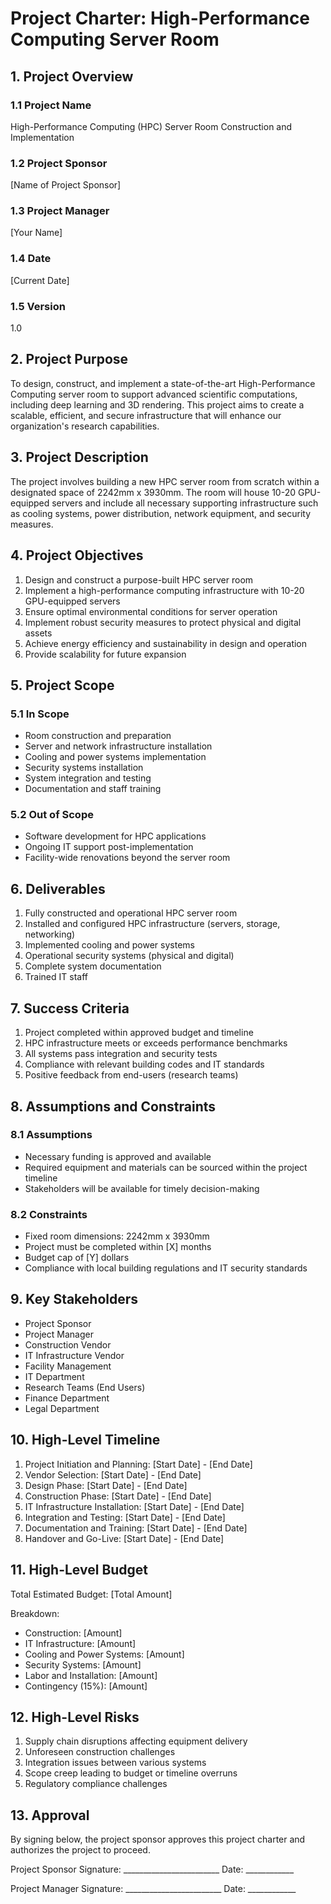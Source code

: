 # Project Charter: High-Performance Computing Server Room

## 1. Project Overview

### 1.1 Project Name
High-Performance Computing (HPC) Server Room Construction and Implementation

### 1.2 Project Sponsor
[Name of Project Sponsor]

### 1.3 Project Manager
[Your Name]

### 1.4 Date
[Current Date]

### 1.5 Version
1.0

## 2. Project Purpose

To design, construct, and implement a state-of-the-art High-Performance Computing server room to support advanced scientific computations, including deep learning and 3D rendering. This project aims to create a scalable, efficient, and secure infrastructure that will enhance our organization's research capabilities.

## 3. Project Description

The project involves building a new HPC server room from scratch within a designated space of 2242mm x 3930mm. The room will house 10-20 GPU-equipped servers and include all necessary supporting infrastructure such as cooling systems, power distribution, network equipment, and security measures.

## 4. Project Objectives

1. Design and construct a purpose-built HPC server room
2. Implement a high-performance computing infrastructure with 10-20 GPU-equipped servers
3. Ensure optimal environmental conditions for server operation
4. Implement robust security measures to protect physical and digital assets
5. Achieve energy efficiency and sustainability in design and operation
6. Provide scalability for future expansion

## 5. Project Scope

### 5.1 In Scope
- Room construction and preparation
- Server and network infrastructure installation
- Cooling and power systems implementation
- Security systems installation
- System integration and testing
- Documentation and staff training

### 5.2 Out of Scope
- Software development for HPC applications
- Ongoing IT support post-implementation
- Facility-wide renovations beyond the server room

## 6. Deliverables

1. Fully constructed and operational HPC server room
2. Installed and configured HPC infrastructure (servers, storage, networking)
3. Implemented cooling and power systems
4. Operational security systems (physical and digital)
5. Complete system documentation
6. Trained IT staff

## 7. Success Criteria

1. Project completed within approved budget and timeline
2. HPC infrastructure meets or exceeds performance benchmarks
3. All systems pass integration and security tests
4. Compliance with relevant building codes and IT standards
5. Positive feedback from end-users (research teams)

## 8. Assumptions and Constraints

### 8.1 Assumptions
- Necessary funding is approved and available
- Required equipment and materials can be sourced within the project timeline
- Stakeholders will be available for timely decision-making

### 8.2 Constraints
- Fixed room dimensions: 2242mm x 3930mm
- Project must be completed within [X] months
- Budget cap of [Y] dollars
- Compliance with local building regulations and IT security standards

## 9. Key Stakeholders

- Project Sponsor
- Project Manager
- Construction Vendor
- IT Infrastructure Vendor
- Facility Management
- IT Department
- Research Teams (End Users)
- Finance Department
- Legal Department

## 10. High-Level Timeline

1. Project Initiation and Planning: [Start Date] - [End Date]
2. Vendor Selection: [Start Date] - [End Date]
3. Design Phase: [Start Date] - [End Date]
4. Construction Phase: [Start Date] - [End Date]
5. IT Infrastructure Installation: [Start Date] - [End Date]
6. Integration and Testing: [Start Date] - [End Date]
7. Documentation and Training: [Start Date] - [End Date]
8. Handover and Go-Live: [Start Date] - [End Date]

## 11. High-Level Budget

Total Estimated Budget: [Total Amount]

Breakdown:
- Construction: [Amount]
- IT Infrastructure: [Amount]
- Cooling and Power Systems: [Amount]
- Security Systems: [Amount]
- Labor and Installation: [Amount]
- Contingency (15%): [Amount]

## 12. High-Level Risks

1. Supply chain disruptions affecting equipment delivery
2. Unforeseen construction challenges
3. Integration issues between various systems
4. Scope creep leading to budget or timeline overruns
5. Regulatory compliance challenges

## 13. Approval

By signing below, the project sponsor approves this project charter and authorizes the project to proceed.

Project Sponsor Signature: ________________________ Date: ____________

Project Manager Signature: ________________________ Date: ____________